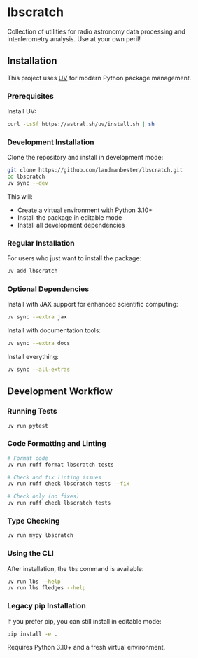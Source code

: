 # lbscratch

Collection of utilities for radio astronomy data processing and interferometry analysis.
Use at your own peril!

## Installation

This project uses [UV](https://docs.astral.sh/uv/) for modern Python package management.

### Prerequisites

Install UV:
```bash
curl -LsSf https://astral.sh/uv/install.sh | sh
```

### Development Installation

Clone the repository and install in development mode:
```bash
git clone https://github.com/landmanbester/lbscratch.git
cd lbscratch
uv sync --dev
```

This will:
- Create a virtual environment with Python 3.10+
- Install the package in editable mode
- Install all development dependencies

### Regular Installation

For users who just want to install the package:
```bash
uv add lbscratch
```

### Optional Dependencies

Install with JAX support for enhanced scientific computing:
```bash
uv sync --extra jax
```

Install with documentation tools:
```bash
uv sync --extra docs
```

Install everything:
```bash
uv sync --all-extras
```

## Development Workflow

### Running Tests
```bash
uv run pytest
```

### Code Formatting and Linting
```bash
# Format code
uv run ruff format lbscratch tests

# Check and fix linting issues
uv run ruff check lbscratch tests --fix

# Check only (no fixes)
uv run ruff check lbscratch tests
```

### Type Checking
```bash
uv run mypy lbscratch
```

### Using the CLI
After installation, the `lbs` command is available:
```bash
uv run lbs --help
uv run lbs fledges --help
```

### Legacy pip Installation
If you prefer pip, you can still install in editable mode:
```bash
pip install -e .
```

Requires Python 3.10+ and a fresh virtual environment.
